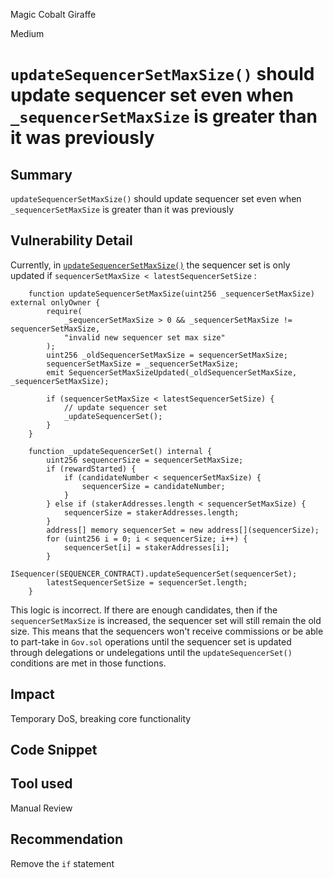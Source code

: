 Magic Cobalt Giraffe

Medium

# `updateSequencerSetMaxSize()` should update sequencer set even when `_sequencerSetMaxSize` is greater than it was previously

## Summary
`updateSequencerSetMaxSize()` should update sequencer set even when `_sequencerSetMaxSize` is greater than it was previously

## Vulnerability Detail
Currently, in [`updateSequencerSetMaxSize()`](https://github.com/sherlock-audit/2024-08-morphl2/blob/98e0ec4c5bbd0b28f3d3a9e9159d1184bc45b38d/morph/contracts/contracts/l2/staking/L2Staking.sol#L221) the sequencer set is only updated if `sequencerSetMaxSize < latestSequencerSetSize` :

```solidity
    function updateSequencerSetMaxSize(uint256 _sequencerSetMaxSize) external onlyOwner {
        require(
            _sequencerSetMaxSize > 0 && _sequencerSetMaxSize != sequencerSetMaxSize,
            "invalid new sequencer set max size"
        );
        uint256 _oldSequencerSetMaxSize = sequencerSetMaxSize;
        sequencerSetMaxSize = _sequencerSetMaxSize;
        emit SequencerSetMaxSizeUpdated(_oldSequencerSetMaxSize, _sequencerSetMaxSize);

        if (sequencerSetMaxSize < latestSequencerSetSize) {
            // update sequencer set
            _updateSequencerSet();
        }
    }
```

```solidity
    function _updateSequencerSet() internal {
        uint256 sequencerSize = sequencerSetMaxSize;
        if (rewardStarted) {
            if (candidateNumber < sequencerSetMaxSize) {
                sequencerSize = candidateNumber;
            }
        } else if (stakerAddresses.length < sequencerSetMaxSize) {
            sequencerSize = stakerAddresses.length;
        }
        address[] memory sequencerSet = new address[](sequencerSize);
        for (uint256 i = 0; i < sequencerSize; i++) {
            sequencerSet[i] = stakerAddresses[i];
        }
        ISequencer(SEQUENCER_CONTRACT).updateSequencerSet(sequencerSet);
        latestSequencerSetSize = sequencerSet.length;
    }
```

This logic is incorrect. If there are enough candidates, then if the `sequencerSetMaxSize` is increased, the sequencer set will still remain the old size. This means that the sequencers won't receive commissions or be able to part-take in `Gov.sol` operations until the sequencer set is updated through delegations or undelegations until the `updateSequencerSet()` conditions are met in those functions.
## Impact
Temporary DoS, breaking core functionality
## Code Snippet

## Tool used

Manual Review

## Recommendation
Remove the `if` statement